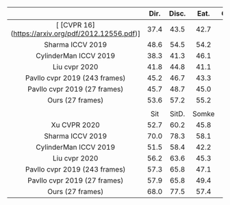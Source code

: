 |                                                     | Dir.  | Disc.  |  Eat.  | Greet |   Phone  | Photo  |  Pose   |  Purch. |
|:---------------------------------------------------:|:-----:|:------:|:------:|:-----:|:--------:|:------:|:-------:|:-------:|
| [ [CVPR 16] (https://arxiv.org/pdf/2012.12556.pdf)] |  37.4 |  43.5  |  42.7  |  42.7 |   46.6   |  59.7  |   41.3  |   45.1  |
|                   Sharma ICCV 2019                  |  48.6 |  54.5  |  54.2  |  55.7 |   62.6   |  72.0  |   50.5  |   54.3  |
|                CylinderMan ICCV 2019                |  38.3 |  41.3  |  46.1  |  40.1 |   41.6   |  51.9  |   41.8  |   40.9  |
|                    Liu cvpr 2020                    |  41.8 |  44.8  |  41.1  |  44.9 |   47.4   |  54.1  |   43.4  |   42.2  |
|            Pavllo cvpr 2019 (243 frames)            |  45.2 |  46.7  |  43.3  |  45.6 |   48.1   |  55.1  |   44.6  |   44.3  |
|             Pavllo cvpr 2019 (27 frames)            |  45.7 |  48.7  |  45.0  |  48.1 |   51.0   |  57.4  |   47.5  |   45.0  |
|                   Ours (27 frames)                  |  53.6 |  57.2  |  55.2  |  56.2 |   61.7   |  68.3  |   54.9  |   52.5  |
|                                                     |       |        |        |       |          |        |         |         |
|                                                     |  Sit  | SitD.  | Somke  |  Wait |  WalkD.  |  Walk  |  WalkT. | Average |
|                     Xu CVPR 2020                    |  52.7 |  60.2  |  45.8  |  43.1 |   47.7   |  33.7  |   37.1  |   45.6  |
|                   Sharma ICCV 2019                  |  70.0 |  78.3  |  58.1  |  55.4 |   61.4   |  45.2  |   49.7  |   58.0  |
|                CylinderMan ICCV 2019                |  51.5 |  58.4  |  42.2  |  44.6 |   41.7   |  33.7  |   30.1  |   42.9  |
|                    Liu cvpr 2020                    |  56.2 |  63.6  |  45.3  |  43.5 |   45.3   |  31.3  |   32.2  |   45.1  |
|            Pavllo cvpr 2019 (243 frames)            |  57.3 |  65.8  |  47.1  |  44.0 |   49.0   |  32.8  |   33.9  |   46.8  |
|             Pavllo cvpr 2019 (27 frames)            |  57.9 |  65.8  |  49.4  |  45.9 |   51.4   |  35.9  |   38.2  |   48.8  |
|                   Ours (27 frames)                  |  68.0 |  77.5  |  57.4  |  55.2 |   45.2   |  43.6  |   60.2  |   57.8  |

